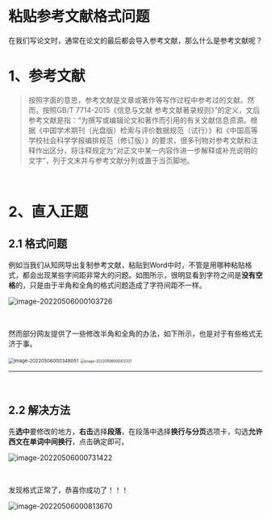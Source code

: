 # 粘贴参考文献格式问题

在我们写论文时，通常在论文的最后都会导入参考文献，那么什么是参考文献呢？

# 1、参考文献

> 按照字面的意思，参考文献是文章或著作等写作过程中参考过的文献。然而，按照GB/T 7714-2015《信息与文献 参考文献著录规则》”的定义，文后参考文献是指：“为撰写或编辑论文和著作而引用的有关文献信息资源。根据《中国学术期刊（光盘版）检索与评价数据规范（试行）》和《中国高等学校社会科学学报编排规范（修订版）》的要求，很多刊物对参考文献和注释作出区分，将注释规定为“对正文中某一内容作进一步解释或补充说明的文字”，列于文末并与参考文献分列或置于当页脚地。

​	

# 2、直入正题

## 2.1 格式问题

例如当我们从知网导出复制参考文献，粘贴到Word中时，不管是用哪种粘贴格式，都会出现某些字间距非常大的问题。如图所示，很明显看到字符之间是**没有空格**的，只是由于半角和全角的格式问题造成了字符间距不一样。

![image-20220506000103726](https://gitee.com/xleixz/CloudNotes-Images/raw/master/Typora-Images/20220506000105.png)

​	

然而部分网友提供了一些修改半角和全角的办法，如下所示，也是对于有些格式无济于事。

<img src="https://gitee.com/xleixz/CloudNotes-Images/raw/master/Typora-Images/20220506000349.png" alt="image-20220506000348051" style="zoom: 67%;" />

<img src="https://gitee.com/xleixz/CloudNotes-Images/raw/master/Typora-Images/20220506000413.png" alt="image-20220506000412321" style="zoom:50%;" />

---

​	

## 2.2 解决方法

先**选中**要修改的地方，**右击**选择**段落**，在段落中选择**换行与分页**选项卡，勾选**允许西文在单词中间换行**，点击确定即可。

![image-20220506000731422](https://gitee.com/xleixz/CloudNotes-Images/raw/master/Typora-Images/20220506000733.png)

​	

发现格式正常了，恭喜你成功了！！！

![image-20220506000813670](https://gitee.com/xleixz/CloudNotes-Images/raw/master/Typora-Images/20220506000815.png)